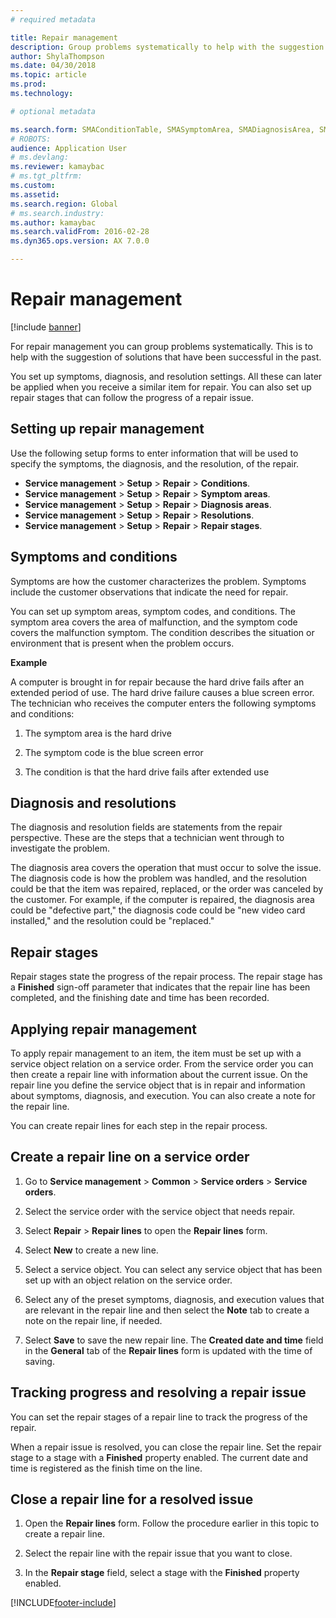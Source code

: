```yaml
---
# required metadata

title: Repair management   
description: Group problems systematically to help with the suggestion of solutions that have been successful in the past.
author: ShylaThompson
ms.date: 04/30/2018
ms.topic: article
ms.prod: 
ms.technology: 

# optional metadata

ms.search.form: SMAConditionTable, SMASymptomArea, SMADiagnosisArea, SMAResolutionTable, SMARepairStage
# ROBOTS: 
audience: Application User
# ms.devlang: 
ms.reviewer: kamaybac
# ms.tgt_pltfrm: 
ms.custom: 
ms.assetid: 
ms.search.region: Global
# ms.search.industry: 
ms.author: kamaybac
ms.search.validFrom: 2016-02-28
ms.dyn365.ops.version: AX 7.0.0

---
```


# Repair management       

[!include [banner](../includes/banner.md)]


For repair management you can group problems systematically. This is to help with the suggestion of solutions that have been successful in the past.

You set up symptoms, diagnosis, and resolution settings. All these can later be applied when you receive a similar item for repair. You can also set up repair stages that can follow the progress of a repair issue.

## Setting up repair management

Use the following setup forms to enter information that will be used to specify the symptoms, the diagnosis, and the resolution, of the repair.

- **Service management** \> **Setup** \> **Repair** \> **Conditions**.
- **Service management** \> **Setup** \> **Repair** \> **Symptom areas**.
-  **Service management** \> **Setup** \> **Repair** \> **Diagnosis areas**.
- **Service management** \> **Setup** \> **Repair** \> **Resolutions**.
- **Service management** \> **Setup** \> **Repair** \> **Repair stages**.

## Symptoms and conditions

Symptoms are how the customer characterizes the problem. Symptoms include the customer observations that indicate the need for repair.

You can set up symptom areas, symptom codes, and conditions. The symptom area covers the area of malfunction, and the symptom code covers the malfunction symptom. The condition describes the situation or environment that is present when the problem occurs.

**Example**

A computer is brought in for repair because the hard drive fails after an extended period of use. The hard drive failure causes a blue screen error. The technician who receives the computer enters the following symptoms and conditions:

1.  The symptom area is the hard drive

2.  The symptom code is the blue screen error

3.  The condition is that the hard drive fails after extended use

## Diagnosis and resolutions

The diagnosis and resolution fields are statements from the repair perspective. These are the steps that a technician went through to investigate the problem.

The diagnosis area covers the operation that must occur to solve the issue. The diagnosis code is how the problem was handled, and the resolution could be that the item was repaired, replaced, or the order was canceled by the customer. For example, if the computer is repaired, the diagnosis area could be "defective part," the diagnosis code could be "new video card installed," and the resolution could be "replaced."

## Repair stages

Repair stages state the progress of the repair process. The repair stage has a **Finished** sign-off parameter that indicates that the repair line has been completed, and the finishing date and time has been recorded.

## Applying repair management

To apply repair management to an item, the item must be set up with a service object relation on a service order. From the service order you can then create a repair line with information about the current issue. On the repair line you define the service object that is in repair and information about symptoms, diagnosis, and execution. You can also create a note for the repair line.

You can create repair lines for each step in the repair process.

## Create a repair line on a service order

1.  Go to **Service management** \> **Common** \> **Service orders** \> **Service orders**.

2.  Select the service order with the service object that needs repair.

3.  Select **Repair** \> **Repair lines** to open the **Repair lines** form.

4.  Select **New** to create a new line.

5.  Select a service object. You can select any service object that has been set up with an object relation on the service order.

6.  Select any of the preset symptoms, diagnosis, and execution values that are relevant in the repair line and then select the **Note** tab to create a note on the repair line, if needed.

7.  Select **Save** to save the new repair line. The **Created date and time** field in the **General** tab of the **Repair lines** form is updated with the time of saving.

## Tracking progress and resolving a repair issue

You can set the repair stages of a repair line to track the progress of the repair.

When a repair issue is resolved, you can close the repair line. Set the repair stage to a stage with a **Finished** property enabled. The current date and time is registered as the finish time on the line.

## Close a repair line for a resolved issue

1.  Open the **Repair lines** form. Follow the procedure earlier in this topic to create a repair line.

2.  Select the repair line with the repair issue that you want to close.

3.  In the **Repair stage** field, select a stage with the **Finished** property enabled.

  




[!INCLUDE[footer-include](../../includes/footer-banner.md)]